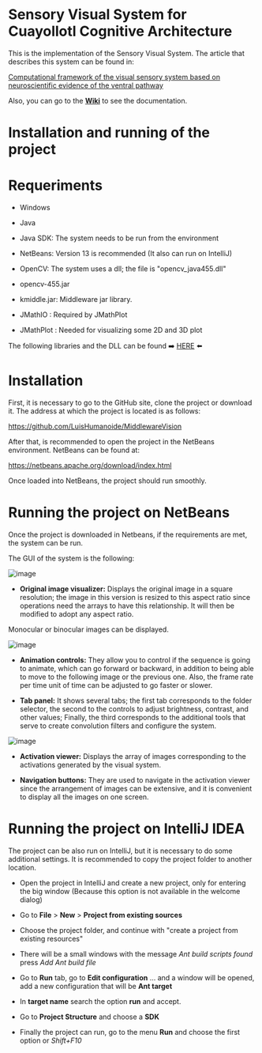 # Sensory Visual System for Cuayollotl Cognitive Architecture

This is the implementation of the Sensory Visual System. The article that describes this system can be found in:

[Computational framework of the visual sensory system based on neuroscientific evidence of the ventral pathway](https://www.researchgate.net/publication/364745655_Computational_framework_of_the_visual_sensory_system_based_on_neuroscientific_evidence_of_the_ventral_pathway)

Also, you can go to the [**Wiki**](https://github.com/LuisHumanoide/Sensory-Visual-System/wiki) to see the documentation.

# Installation and running of the project
# Requeriments
* Windows

* Java

* Java SDK: The system needs to be run from the environment

* NetBeans: Version 13 is recommended (It also can run on IntelliJ)

* OpenCV: The system uses a dll; the file is "opencv_java455.dll"

* opencv-455.jar

* kmiddle.jar: Middleware jar library.

* JMathIO : Required by JMathPlot

* JMathPlot : Needed for visualizing some 2D and 3D plot

The following libraries and the DLL can be found ➡️ [HERE](https://mega.nz/file/Mh5VwCpY#zP9hKJAW_d2BwO_uOiguj7wbhDDhzSvHsIn1hpjEXAg) ⬅️ 

# Installation

First, it is necessary to go to the GitHub site, clone the project or download it. The address at which the project is located is as follows:

https://github.com/LuisHumanoide/MiddlewareVision

After that, is recommended to open the project in the NetBeans environment. NetBeans can be found at:

https://netbeans.apache.org/download/index.html

Once loaded into NetBeans, the project should run smoothly.


# Running the project on NetBeans

Once the project is downloaded in Netbeans, if the requirements are met, the system can be run.

The GUI of the system is the following:

![image](https://user-images.githubusercontent.com/23487475/201584027-cfaaeccb-15a0-4f05-90f6-8eaf1dddee67.png)

* **Original image visualizer:** Displays the original image in a square resolution; the image in this version is resized to this aspect ratio since operations need the arrays to have this relationship. It will then be modified to adopt any aspect ratio.

Monocular or binocular images can be displayed.

![image](https://user-images.githubusercontent.com/23487475/202975289-139094bd-6e38-400b-ab2c-abebd1e41200.png)


* **Animation controls:** They allow you to control if the sequence is going to animate, which can go forward or backward, in addition to being able to move to the following image or the previous one. Also, the frame rate per time unit of time can be adjusted to go faster or slower.

* **Tab panel:** It shows several tabs; the first tab corresponds to the folder selector, the second to the controls to adjust brightness, contrast, and other values; Finally, the third corresponds to the additional tools that serve to create convolution filters and configure the system.

![image](https://user-images.githubusercontent.com/23487475/202974966-1ead01e6-f281-4a6a-85bb-9eb715c03607.png)

* **Activation viewer:** Displays the array of images corresponding to the activations generated by the visual system.

* **Navigation buttons:** They are used to navigate in the activation viewer since the arrangement of images can be extensive, and it is convenient to display all the images on one screen.

# Running the project on IntelliJ IDEA

The project can be also run on IntelliJ, but it is necessary to do some additional settings. It is recommended to copy the project folder to another location.

* Open the project in IntelliJ and create a new project, only for entering the big window (Because this option is not available in the welcome dialog)

* Go to **File** > **New** > **Project from existing sources**

* Choose the project folder, and continue with "create a project from existing resources"

* There will be a small windows with the message _Ant build scripts found_ press *Add Ant build file*

* Go to **Run** tab, go to **Edit configuration** ... and a window will be opened, add a new configuration that will be **Ant target**

* In **target name** search the option **run** and accept.

* Go to **Project Structure** and choose a **SDK**

* Finally the project can run, go to the menu **Run** and choose the first option or _Shift+F10_
